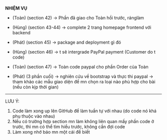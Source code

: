 **NHIỆM VỤ**
- (Toàn) (section 42) -> Phần đã giao cho Toàn hồi trước, ránglàm

- (Hùng) (section 43-44) -> complete 2 trang homepage frontend với backend

- (Phát) (section 45) -> package and deployment gì đó 

- (Hùng) (section 46) -> t sẽ intergrade PayPal payment (Customer do t code)

- (Toàn) (section 47) -> Toàn code paypal cho phần Order của Toàn

- (Phát) (3 phần cuối) -> nghiên cứu về bootstrap và thực thi paypal -> tham khảo các mẫu giao diện để mn chọn ra loại nào phù hợp cho bài (nếu còn kịp thời gian)

-------------------
LƯU Ý:
1. Code làm xong up lên GitHub để làm tuần tự với nhau (do code nó khá phụ thuộc vào nhau)
2. Nếu có trường hợp section mn làm không liên quan mấy phần code ở trước, thì mn có thể tìm hiểu trước, không cần đợi code 
3. Làm xong nhớ báo mn một cái để biết
